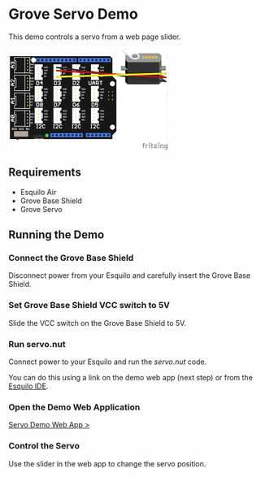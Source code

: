 # Grove Servo Demo

This demo controls a servo from a web page slider.

<img src="servo.png" style="max-width: 450px;">

## Requirements

* Esquilo Air
* Grove Base Shield
* Grove Servo

## Running the Demo

### Connect the Grove Base Shield

Disconnect power from your Esquilo and carefully insert the Grove Base Shield.

### Set Grove Base Shield VCC switch to 5V

Slide the VCC switch on the Grove Base Shield to 5V.

### Run servo.nut

Connect power to your Esquilo and run the *servo.nut* code.

You can do this using a link on the demo web app (next step) or from the
[Esquilo IDE](/).

### Open the Demo Web Application

[Servo Demo Web App >](servo.html)

### Control the Servo

Use the slider in the web app to change the servo position.
